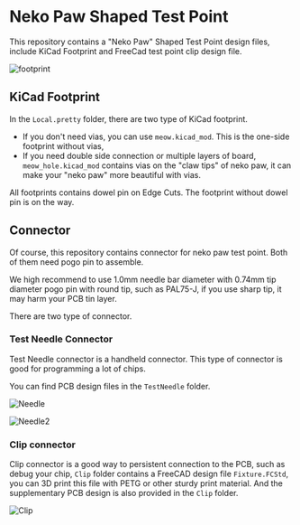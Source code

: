 # Neko Paw Shaped Test Point
This repository contains a "Neko Paw" Shaped Test Point design files, include KiCad Footprint and FreeCad test point clip design file.

![footprint](https://user-images.githubusercontent.com/8038511/173807471-f3634d36-5d1a-4202-bad3-2db55b7f6b24.png)

## KiCad Footprint
In the `Local.pretty` folder, there are two type of KiCad footprint. 

 * If you don't need vias, you can use `meow.kicad_mod`. This is the one-side footprint without vias,
 * If you need double side connection or multiple layers of board, `meow_hole.kicad_mod` contains vias on the "claw tips" of neko paw, it can make your "neko paw" more beautiful with vias.

All footprints contains dowel pin on Edge Cuts. The footprint without dowel pin is on the way.

## Connector
Of course, this repository contains connector for neko paw test point. Both of them need pogo pin to assemble.

We high recommend to use 1.0mm needle bar diameter with 0.74mm tip diameter pogo pin with round tip, such as PAL75-J, if you use sharp tip, it may harm your PCB tin layer.

There are two type of connector.

### Test Needle Connector
Test Needle connector is a handheld connector. This type of connector is good for programming a lot of chips.

You can find PCB design files in the `TestNeedle` folder.

![Needle](https://user-images.githubusercontent.com/8038511/173817801-1c8001b9-4a99-4336-ba42-3ec8435dd885.png)

![Needle2](https://user-images.githubusercontent.com/8038511/173817502-b0202656-4881-4886-84db-a64d9fba86ee.png)

### Clip connector
Clip connector is a good way to persistent connection to the PCB, such as debug your chip, `Clip` folder contains a FreeCAD design file `Fixture.FCStd`, you can 3D print this file with PETG or other sturdy print material. And the supplementary PCB design is also provided in the `Clip` folder.

![Clip](https://user-images.githubusercontent.com/8038511/173806358-feefa180-b81d-44e4-99a9-08597d6d76a1.png)
